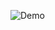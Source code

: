 ![Demo](https://bytebucket.org/amendowins/fullstack-challenge/raw/900dd961f7ede53747949f58806bc6c7c214c37c/demo.gif)
